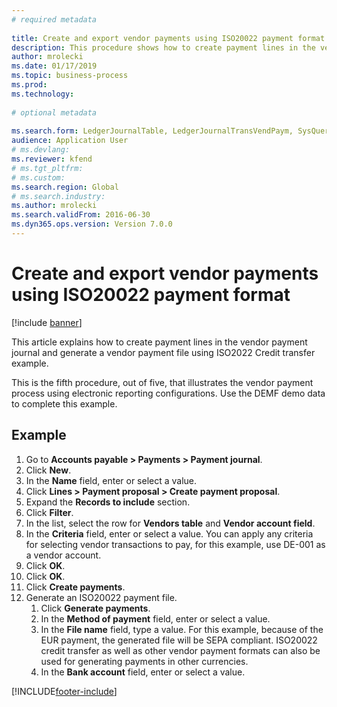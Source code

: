 ```yaml
--- 
# required metadata 
 
title: Create and export vendor payments using ISO20022 payment format
description: This procedure shows how to create payment lines in the vendor payment journal and generate a vendor payment file using ISO2022 Credit transfer example. 
author: mrolecki
ms.date: 01/17/2019
ms.topic: business-process 
ms.prod:  
ms.technology:  
 
# optional metadata 
 
ms.search.form: LedgerJournalTable, LedgerJournalTransVendPaym, SysQueryForm, VendPaymProposalEdit, BankAccountTableLookUp   
audience: Application User 
# ms.devlang:  
ms.reviewer: kfend
# ms.tgt_pltfrm:  
# ms.custom:  
ms.search.region: Global
# ms.search.industry: 
ms.author: mrolecki
ms.search.validFrom: 2016-06-30 
ms.dyn365.ops.version: Version 7.0.0 
---
```

# Create and export vendor payments using ISO20022 payment format

[!include [banner](../../includes/banner.md)]

This article explains how to create payment lines in the vendor payment journal and generate a vendor payment file using ISO2022 Credit transfer example.

This is the fifth procedure, out of five, that illustrates the vendor payment process using electronic reporting configurations. Use the DEMF demo data to complete this example.

## Example

1.    Go to **Accounts payable > Payments > Payment journal**.
2.    Click **New**.
3.    In the **Name** field, enter or select a value.
4.    Click **Lines > Payment proposal > Create payment proposal**.
5.    Expand the **Records to include** section.
6.    Click **Filter**.
7.    In the list, select the row for **Vendors table** and **Vendor account field**.
8.    In the **Criteria** field, enter or select a value. You can apply any criteria for selecting vendor transactions to pay, for this example, use DE-001 as a vendor account.
12.    Click **OK**.
13.    Click **OK**.
14.    Click **Create payments**.
15. Generate an ISO20022 payment file.
    1.    Click **Generate payments**.
    2.    In the **Method of payment** field, enter or select a value.
    3.    In the **File name** field, type a value. For this example, because of the EUR payment, the generated file will be SEPA compliant. ISO20022 credit transfer as well as other vendor payment formats can also be used for generating payments in other currencies.
    4.    In the **Bank account** field, enter or select a value.



[!INCLUDE[footer-include](../../../includes/footer-banner.md)]